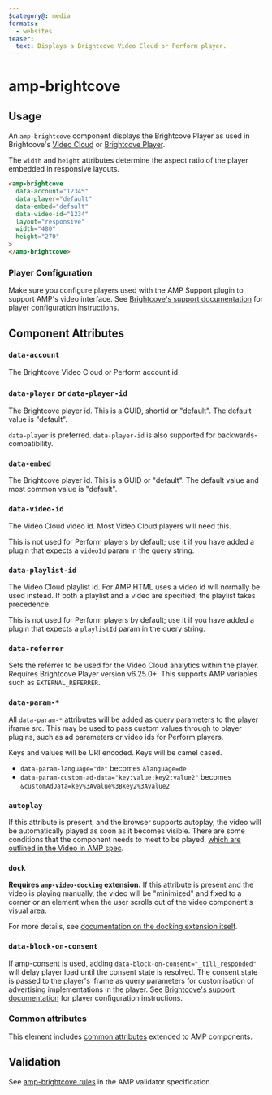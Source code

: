 ```yaml
---
$category@: media
formats:
  - websites
teaser:
  text: Displays a Brightcove Video Cloud or Perform player.
---
```


<!---
Copyright 2015 Brightcove. All Rights Reserved.

Licensed under the Apache License, Version 2.0 (the "License");
you may not use this file except in compliance with the License.
You may obtain a copy of the License at

      http://www.apache.org/licenses/LICENSE-2.0

Unless required by applicable law or agreed to in writing, software
distributed under the License is distributed on an "AS-IS" BASIS,
WITHOUT WARRANTIES OR CONDITIONS OF ANY KIND, either express or implied.
See the License for the specific language governing permissions and
limitations under the License.
-->

# amp-brightcove

## Usage

An `amp-brightcove` component displays the Brightcove Player as used in Brightcove's [Video Cloud](https://www.brightcove.com/en/online-video-platform) or [Brightcove Player](https://www.brightcove.com/en/player).

The `width` and `height` attributes determine the aspect ratio of the player embedded in responsive layouts.

```html
<amp-brightcove
  data-account="12345"
  data-player="default"
  data-embed="default"
  data-video-id="1234"
  layout="responsive"
  width="480"
  height="270"
>
</amp-brightcove>
```

### Player Configuration

Make sure you configure players used with the AMP Support plugin to support AMP's video interface. See [Brightcove's support documentation](https://player.support.brightcove.com/amp/amp-using-video-cloud-video.html) for player configuration instructions.

## Component Attributes

### `data-account`

The Brightcove Video Cloud or Perform account id.

### `data-player` or `data-player-id`

The Brightcove player id. This is a GUID, shortid or "default". The default
value is "default".

`data-player` is preferred. `data-player-id` is also supported for
backwards-compatibility.

### `data-embed`

The Brightcove player id. This is a GUID or "default". The default value and
most common value is "default".

### `data-video-id`

The Video Cloud video id. Most Video Cloud players will need this.

This is not used for Perform players by default; use it if you have added a
plugin that expects a `videoId` param in the query string.

### `data-playlist-id`

The Video Cloud playlist id. For AMP HTML uses a video id will normally be used
instead. If both a playlist and a video are specified, the playlist takes
precedence.

This is not used for Perform players by default; use it if you have added a
plugin that expects a `playlistId` param in the query string.

### `data-referrer`

Sets the referrer to be used for the Video Cloud analytics within the player.
Requires Brightcove Player version v6.25.0+. This supports AMP variables such as
`EXTERNAL_REFERRER`.

### `data-param-*`

All `data-param-*` attributes will be added as query parameters to the player
iframe src. This may be used to pass custom values through to player plugins,
such as ad parameters or video ids for Perform players.

Keys and values will be URI encoded. Keys will be camel cased.

-   `data-param-language="de"` becomes `&language=de`
-   `data-param-custom-ad-data="key:value;key2:value2"` becomes
    `&customAdData=key%3Avalue%3Bkey2%3Avalue2`

### `autoplay`

If this attribute is present, and the browser supports autoplay, the video will
be automatically played as soon as it becomes visible. There are some conditions
that the component needs to meet to be played, [which are outlined in the Video
in AMP spec](https://github.com/ampproject/amphtml/blob/main/docs/spec/amp-video-interface.md#autoplay).

### `dock`

**Requires `amp-video-docking` extension.** If this attribute is present and the
video is playing manually, the video will be "minimized" and fixed to a corner
or an element when the user scrolls out of the video component's visual area.

For more details, see
[documentation on the docking extension itself](https://amp.dev/documentation/components/amp-video-docking).

### `data-block-on-consent`

If [amp-consent](https://amp.dev/documentation/components/amp-consent/) is used, adding `data-block-on-consent="_till_responded"` will delay player load until the consent state is resolved. The consent state is passed to the player's iframe as query parameters for customisation of advertising implementations in the player. See [Brightcove's support documentation](https://support.brightcove.com/amp) for player configuration instructions.

### Common attributes

This element includes [common attributes](https://amp.dev/documentation/guides-and-tutorials/learn/common_attributes)
extended to AMP components.

## Validation

See [amp-brightcove rules](https://github.com/ampproject/amphtml/blob/main/extensions/amp-brightcove/validator-amp-brightcove.protoascii) in the AMP validator specification.
